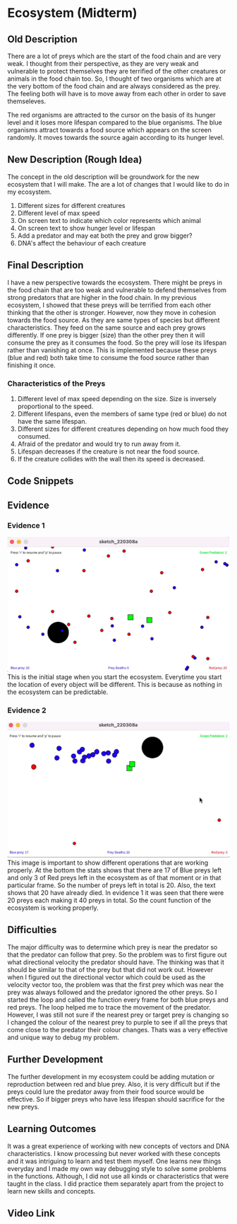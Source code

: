 # Ecosystem (Midterm)

## Old Description 

There are a lot of preys which are the start of the food chain and are very weak. I thought from their perspective, as they are very weak and vulnerable to protect themselves they are terrified of the other creatures or animals in the food chain too. So, I thought of two organisms which are at the very bottom of the food chain and are always considered as the prey. The feeling both will have is to move away from each other in order to save themseleves. 

The red organisms are attracted to the cursor on the basis of its hunger level and it loses more lifespan compared to the blue organisms. The blue organisms attract towards a food source which appears on the screen randomly. It moves towards the source again according to its hunger level. 

## New Description (Rough Idea)

The concept in the old description will be groundwork for the new ecosystem that I will make. The are a lot of changes that I would like to do in my ecosystem. 
1. Different sizes for different creatures
2. Different level of max speed
3. On screen text to indicate which color represents which animal
4. On screen text to show hunger level or lifespan
5. Add a predator and may eat both the prey and grow bigger?
6. DNA's affect the behaviour of each creature

## Final Description 

I have a new perspective towards the ecosystem. There might be preys in the food chain that are too weak and vulnerable to defend themselves from strong predators that are higher in the food chain. In my previous ecosystem, I showed that these preys will be terrified from each other thinking that the other is stronger. However, now they move in cohesion towards the food source. As they are same types of species but different characteristics. They feed on the same source and each prey grows differently. If one prey is bigger (size) than the other prey then it will consume the prey as it consumes the food. So the prey will lose its lifespan rather than vanishing at once. This is implemented because these preys (blue and red) both take time to consume the food source rather than finishing it once.

### Characteristics of the Preys
1. Different level of max speed depending on the size. Size is inversely proportional to the speed.
2. Different lifespans, even the members of same type (red or blue) do not have the same lifespan. 
3. Different sizes for different creatures depending on how much food they consumed. 
4. Afraid of the predator and would try to run away from it. 
5. Lifespan decreases if the creature is not near the food source. 
6. If the creature collides with the wall then its speed is decreased.

## Code Snippets

## Evidence

### Evidence 1 

![](Evidence1.jpg)
This is the initial stage when you start the ecosystem. Everytime you start the location of every object will be different. This is because as nothing in the ecosystem can be predictable. 

### Evidence 2
![](Evidence2.jpg)
This image is important to show different operations that are working properly. At the bottom the stats shows that there are 17 of Blue preys left and only 3 of Red preys left in the ecosystem as of that moment or in that particular frame. So the number of preys left in total is 20. Also, the text shows that 20 have already died. In evidence 1 it was seen that there were 20 preys each making it 40 preys in total. So the count function of the ecosystem is working properly. 

## Difficulties 
The major difficulty was to determine which prey is near the predator so that the predator can follow that prey. So the problem was to first figure out what directional velocity the predator should have. The thinking was that it should be similar to that of the prey but that did not work out. However when I figured out the directional vector which could be used as the velocity vector too, the problem was that the first prey which was near the prey was always followed and the predator ignored the other preys. So I started the loop and called the function every frame for both blue preys and red preys. The loop helped me to trace the movement of the predator. However, I was still not sure if the nearest prey or target prey is changing so I changed the colour of the nearest prey to purple to see if all the preys that come close to the predator their colour changes. Thats was a very effective and unique way to debug my problem. 

## Further Development 
The further development in my ecosystem could be adding mutation or reproduction between red and blue prey. Also, it is very difficult but if the preys could lure the predator away from their food source would be effective. So if bigger preys who have less lifespan should sacrifice for the new preys. 

## Learning Outcomes 
It was a great experience of working with new concepts of vectors and DNA characteristics. I know processing but never worked with these concepts and it was intriguing to learn and test them myself. One learns new things everyday and I made my own way debugging style to solve some problems in the functions. Although, I did not use all kinds or characteristics that were taught in the class. I did practice them separately apart from the project to learn new skills and concepts. 

## Video Link
